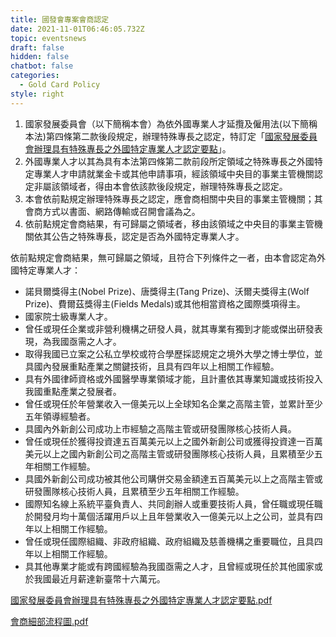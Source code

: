 ```yaml
---
title: 國發會專案會商認定
date: 2021-11-01T06:46:05.732Z
topic: eventsnews
draft: false
hidden: false
chatbot: false
categories:
  - Gold Card Policy
style: right
---
```

1. 國家發展委員會（以下簡稱本會）為依外國專業人才延攬及僱用法(以下簡稱本法)第四條第二款後段規定，辦理特殊專長之認定，特訂定「[國家發展委員會辦理具有特殊專長之外國特定專業人才認定要點](https://theme.ndc.gov.tw/lawout/EngLawContent.aspx?lan=C&id=81 "至國家發展委員會辦理具有特殊專長之外國特定專業人才認定要點頁面")」。
2. 外國專業人才以其為具有本法第四條第二款前段所定領域之特殊專長之外國特定專業人才申請就業金卡或其他申請事項，經該領域中央目的事業主管機關認定非屬該領域者，得由本會依該款後段規定，辦理特殊專長之認定。
3. 本會依前點規定辦理特殊專長之認定，應會商相關中央目的事業主管機關；其會商方式以書面、網路傳輸或召開會議為之。
4. 依前點規定會商結果，有可歸屬之領域者，移由該領域之中央目的事業主管機關依其公告之特殊專長，認定是否為外國特定專業人才。

依前點規定會商結果，無可歸屬之領域，且符合下列條件之一者，由本會認定為外國特定專業人才：

* 諾貝爾獎得主(Nobel Prize)、唐獎得主(Tang Prize)、沃爾夫獎得主(Wolf Prize)、費爾茲獎得主(Fields Medals)或其他相當資格之國際獎項得主。
* 國家院士級專業人才。
* 曾任或現任企業或非營利機構之研發人員，就其專業有獨到才能或傑出研發表現，為我國亟需之人才。
* 取得我國已立案之公私立學校或符合學歷採認規定之境外大學之博士學位，並具國內發展重點產業之關鍵技術，且具有四年以上相關工作經驗。
* 具有外國律師資格或外國醫學專業領域才能，且計畫依其專業知識或技術投入我國重點產業之發展者。
* 曾任或現任於年營業收入一億美元以上全球知名企業之高階主管，並累計至少五年領導經驗者。
* 具國內外新創公司成功上市經驗之高階主管或研發團隊核心技術人員。
* 曾任或現任於獲得投資達五百萬美元以上之國外新創公司或獲得投資達一百萬美元以上之國內新創公司之高階主管或研發團隊核心技術人員，且累積至少五年相關工作經驗。
* 具國外新創公司成功被其他公司購併交易金額達五百萬美元以上之高階主管或研發團隊核心技術人員，且累積至少五年相關工作經驗。
* 國際知名線上系統平臺負責人、共同創辦人或重要技術人員，曾任職或現任職於開發月均十萬個活躍用戶以上且年營業收入一億美元以上之公司，並具有四年以上相關工作經驗。
* 曾任或現任國際組織、非政府組織、政府組織及慈善機構之重要職位，且具四年以上相關工作經驗。
* 具其他專業才能或有跨國經驗為我國亟需之人才，且曾經或現任於其他國家或於我國最近月薪達新臺幣十六萬元。

[國家發展委員會辦理具有特殊專長之外國特定專業人才認定要點.pdf](https://ws.ndc.gov.tw/Download.ashx?u=LzAwMS9hZG1pbmlzdHJhdG9yLzI4L3JlbGZpbGUvNjg0NC85NTYwL2E2NDEyMDVhLTUwODAtNGEwZi05ODM0LTk3MmM2Yzc3NWI5Yy5wZGY%3d&n=MjAyMTEwMjXmnIPllYboqo3lrpropoHpu54o5qC45Y%2bvKS5wZGY%3d&icon=..pdf "至國家發展委員會辦理具有特殊專長之外國特定專業人才認定要點文件")

[會商細部流程圖.pdf](https://ws.ndc.gov.tw/Download.ashx?u=LzAwMS9hZG1pbmlzdHJhdG9yLzI4L3JlbGZpbGUvNjg0NC85NTYwL2JkZDA1ODVhLWE1NTktNDQ1Zi04NzYyLTg2MmExYjJkMzk2OC5wZGY%3d&n=MTEwMDkyOOacg%2bWVhue0sOmDqOa1geeoi%2bWclijntabnlLPoq4vkurrlj4PplrEpKOewoeeJiCko5qC45Y%2bvKS5wZGY%3d&icon=..pdf "至會商細部流程圖文件")